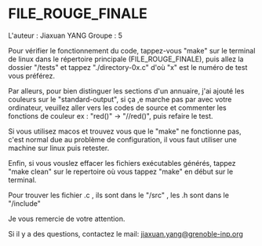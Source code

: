 # FILE_ROUGE_FINALE
L'auteur : Jiaxuan YANG
Groupe : 5

Pour vérifier le fonctionnement du code, tappez-vous "make" sur le terminal de linux dans le répertoire principale (FILE_ROUGE_FINALE), puis allez la dossier "/tests" et tappez "./directory-0x.c" d'où "x" est le numéro de test vous préférez. 

Par alleurs, pour bien distinguer les sections d'un annuaire, j'ai ajouté les couleurs sur le "standard-output", si ça ,e marche pas par avec votre ordinateur, veuillez aller vers les codes de source et commenter les fonctions de couleur ex : "red()" -> "//red()", puis refaire le test.

Si vous utilisez macos et trouvez vous que le "make" ne fonctionne pas, c'est normal due au problème de configuration, il vous faut utiliser une machine sur linux puis retester.

Enfin, si vous vouslez effacer les fichiers exécutables générés, tappez "make clean" sur le repertoire où vous tappez "make" en début sur le terminal.

Pour trouver les fichier .c , ils sont dans le "/src" , les .h sont dans le "/include"

Je vous remercie de votre attention.

Si il y a des questions, contactez le mail: jiaxuan.yang@grenoble-inp.org
